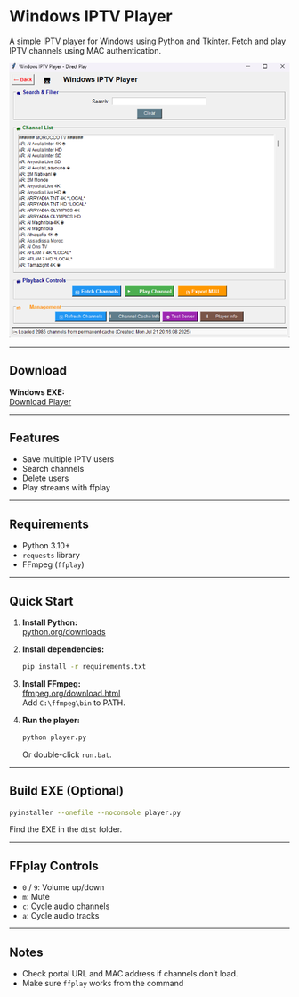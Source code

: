 # Windows IPTV Player

A simple IPTV player for Windows using Python and Tkinter. Fetch and play IPTV channels using MAC authentication.

![Screenshot](Screenshot.png)

---

## Download

**Windows EXE:**  
[Download Player](https://github.com/2saleh1/Windows-MAC-IPTV-Player/releases/download/V1.0.0/MAC.IPTV.Player.exe)

---

## Features

- Save multiple IPTV users
- Search channels
- Delete users
- Play streams with ffplay

---

## Requirements

- Python 3.10+
- `requests` library
- FFmpeg (`ffplay`)

---

## Quick Start

1. **Install Python:**  
   [python.org/downloads](https://www.python.org/downloads/)

2. **Install dependencies:**  
   ```sh
   pip install -r requirements.txt
   ```

3. **Install FFmpeg:**  
   [ffmpeg.org/download.html](https://ffmpeg.org/download.html)  
   Add `C:\ffmpeg\bin` to PATH.

4. **Run the player:**  
   ```sh
   python player.py
   ```
   Or double-click `run.bat`.

---

## Build EXE (Optional)

```sh
pyinstaller --onefile --noconsole player.py
```
Find the EXE in the `dist` folder.

---

## FFplay Controls

- `0` / `9`: Volume up/down
- `m`: Mute
- `c`: Cycle audio channels
- `a`: Cycle audio tracks

---

## Notes

- Check portal URL and MAC address if channels don’t load.
- Make sure `ffplay` works from the command
